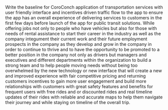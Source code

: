 Write the baseline for CoroConch application of transportation services with user friendly interface and incentives driven traffic flow to the app to ensure the app has an overall experience of delivering services to customers in the first few days before launch of the app for public transit solutions. While offering jobs not only to people who have vehicles but also for those with needs of rental assistance to start their career in the industry as well as the company integument their current work and their future employment prospects in the company as they develop and grow in the company in order to continue to thrive and to have the opportunity to be promoted to a better position in the company not only as drivers but managers and executives and different departments within the organization to build a strong team and to help people moving needs without being too overwhelmed by the new technology or new interface that will create a new and improved experience with fair competitive pricing and returning customers incentives to gain more user engagement and build more relationships with customers with great safety features and benefits for frequent users with free rides and or discounted rides and real timeline updates of their rides with reliable and accurate maps to help them navigate their journey and while staying on timeline of the overall trip. 

